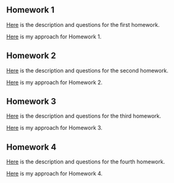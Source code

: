 
## Homework 1

[Here](IE582_Fall2019_Homework1.pdf) is the description and questions for the first homework.

[Here](Hw1.html) is my approach for Homework 1.

## Homework 2

[Here](IE582_Fall2019_Homework2.pdf) is the description and questions for the second homework.

[Here](hw2.html) is my approach for Homework 2.

## Homework 3

[Here](IE582_Fall2019_Homework3.pdf) is the description and questions for the third  homework.

[Here](Hw3.html) is my approach for Homework 3.

## Homework 4

[Here](IE582_Fall19_Homework4.pdf) is the description and questions for the fourth homework.

[Here](HW_4_Group1.html) is my approach for Homework 4.

